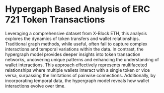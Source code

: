 # Hypergaph Based Analysis of ERC 721 Token Transactions
Leveraging a comprehensive dataset from X-Block ETH,
this analysis explores the dynamics of token transfers and wallet relationships. 
Traditional graph methods, while useful, often fail to capture complex interactions and temporal variations within the data. 
In contrast, the hypergraph model provides deeper insights into token transaction networks, uncovering unique patterns and enhancing the understanding of wallet interactions. 
This approach effectively represents multifaceted relationships where multiple wallets interact with a single token or vice versa, surpassing the limitations of pairwise connections. 
Additionally, by incorporating temporal data, the hypergraph model reveals how wallet interactions evolve over time.
